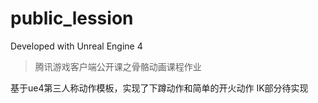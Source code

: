 # public_lession

Developed with Unreal Engine 4
> 腾讯游戏客户端公开课之骨骼动画课程作业

基于ue4第三人称动作模板，实现了下蹲动作和简单的开火动作
IK部分待实现

